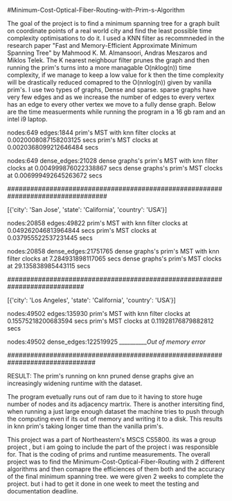 #Minimum-Cost-Optical-Fiber-Routing-with-Prim-s-Algorithm

The goal of the project is to find a minimum spanning tree for a graph built on coordinate points of a real world city and find the least possible time complexity optimisations to do it. I used a KNN filter as recommneded in the research paper "Fast and Memory-Efficient Approximate Minimum Spanning Tree" by Mahmood K. M. Almansoori, Andras Meszaros and Miklos Telek. The K nearest neighbour filter prunes the graph  and then running the prim's turns into a more managable O(n*k*log(n)) time complexity, if we manage to keep a low value for k then the time complexity will be drastically reduced comapred to the O(n*n*log(n)) given by vanilla prim's. I use two types of graphs, Dense and sparse. sparse graphs have very few edges and as we increase the number of edges to every vertex has an edge to every other vertex we move to a fully dense graph. Below are the time measuerments while running the program in a 16 gb ram and an intel i9 laptop.


nodes:649 edges:1844
prim's MST with knn filter clocks at 0.0020008087158203125 secs
prim's MST clocks at 0.0020368099212646484 secs
 
 
nodes:649 dense_edges:21028
dense graphs's prim's MST with knn filter clocks at 0.004999876022338867 secs
dense graphs's prim's MST clocks at 0.006999492645263672 secs
 
 
##################################################################################
 
[{'city': 'San Jose', 'state': 'California', 'country': 'USA'}]
 
nodes:20858 edges:49822
prim's MST with knn filter clocks at 0.049262046813964844 secs
prim's MST clocks at 0.037955522537231445 secs
 
nodes:20858 dense_edges:21751765
dense graphs's prim's MST with knn filter clocks at 7.284931898117065 secs
dense graphs's prim's MST clocks at 29.135838985443115 secs
 
 
############################################################################
 
[{'city': 'Los Angeles', 'state': 'California', 'country': 'USA'}]
 
nodes:49502 edges:135930
prim's MST with knn filter clocks at 0.15575218200683594 secs
prim's MST clocks at 0.11928176879882812 secs
 
 
nodes:49502 dense_edges:122519925
*__________Out of memory error*

###############################################################################


RESULT: The prim's running on knn pruned dense graphs give an increasingly widening runtime with the dataset.


The program evetually runs out of ram due to it having to store huge number of nodes and its adjacency martrix. There is another intersiting find, when running a just large enough dataset the machine tries to push through the computing even if its out of memory and writing it to a disk. This results in knn prim's taking longer time than the vanilla prim's.


This project was a part of  Northeastern's MSCS CS5800. its was a group project , but i am going to include the part of the project i was responsible for. That is the coding  of prims and runtime measurements. The overall project was to find the Minimum-Cost-Optical-Fiber-Routing with 2 different algorithms and then comapre the efficiences of them both and the accuracy of the final minimum spanning tree. we were given 2 weeks to complete the project. but i had to get it done in one week to meet the testing and documentation deadline.

